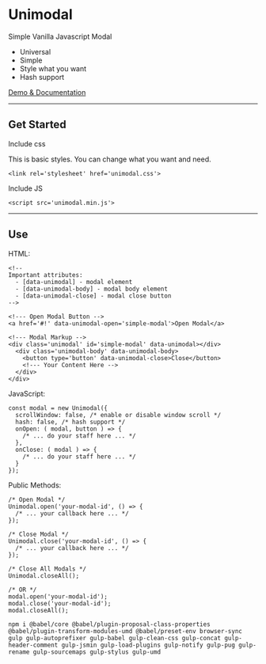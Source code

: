 # Unimodal

Simple Vanilla Javascript Modal

- Universal
- Simple
- Style what you want
- Hash support

[Demo & Documentation](//rainjeck.github.io/unimodal/)

---

## Get Started

Include css

This is basic styles. You can change what you want and need.

```
<link rel='stylesheet' href='unimodal.css'>
```

 Include JS

 ```
 <script src='unimodal.min.js'>
 ```

---

## Use

HTML:

```
<!--
Important attributes:
  - [data-unimodal] - modal element
  - [data-unimodal-body] - modal body element
  - [data-unimodal-close] - modal close button
-->

<!--- Open Modal Button -->
<a href='#!' data-unimodal-open='simple-modal'>Open Modal</a>

<!--- Modal Markup -->
<div class='unimodal' id='simple-modal' data-unimodal></div>
  <div class='unimodal-body' data-unimodal-body>
    <button type='button' data-unimodal-close>Close</button>
    <!--- Your Content Here -->
  </div>
</div>
```

JavaScript:

```
const modal = new Unimodal({
  scrollWindow: false, /* enable or disable window scroll */
  hash: false, /* hash support */
  onOpen: ( modal, button ) => {
    /* ... do your staff here ... */
  },
  onClose: ( modal ) => {
    /* ... do your staff here ... */
  }
});
```

Public Methods:

```
/* Open Modal */
Unimodal.open('your-modal-id', () => {
  /* ... your callback here ... */
});

/* Close Modal */
Unimodal.close('your-modal-id', () => {
  /* ... your callback here ... */
});

/* Close All Modals */
Unimodal.closeAll();

/* OR */
modal.open('your-modal-id');
modal.close('your-modal-id');
modal.closeAll();
```

```
npm i @babel/core @babel/plugin-proposal-class-properties @babel/plugin-transform-modules-umd @babel/preset-env browser-sync gulp gulp-autoprefixer gulp-babel gulp-clean-css gulp-concat gulp-header-comment gulp-jsmin gulp-load-plugins gulp-notify gulp-pug gulp-rename gulp-sourcemaps gulp-stylus gulp-umd
```
